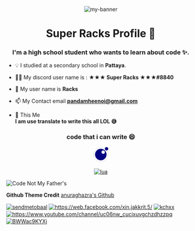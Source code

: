 <p align="center">
  <img src="https://media3.giphy.com/media/eOewytQL4tOOA/giphy.gif?cid=ecf05e470tfilvlpjha0qmbywoejkh7tw1iek3rh9lk1l5qu&rid=giphy.gif&ct=g" alt="my-banner"/>
</p>

<h1 align="center"> Super Racks Profile 🎈 </h1>
<h3 align="center">I'm a high school student who wants to learn about code ✨.</h3>

- 💡 I studied at a secondary school in **Pattaya**.

- 👨‍💻 My discord user name is : **★★★ Super Racks ★★★#8840**

- 💬 My user name is **Racks**

- 📫 My Contact email **pandamheenoi@gmail.com**

- 🧐 This Me  
  **I am use translate to write this all LOL 😅**


<h3 align="center">code that i can write 😄</h3>
<p align="center"> 
<a href="https://www.lua.org/" target="_blank"> <img src="https://raw.githubusercontent.com/devicons/devicon/master/icons/lua/lua-original.svg" alt="lua" width="40" height="40"/></a>
  <p align="center"> 
<a href="https://visualstudio.microsoft.com/vs/features/cplusplus/" target="_blank"> <img src="https://upload.wikimedia.org/wikipedia/commons/thumb/1/18/ISO_C%2B%2B_Logo.svg/1822px-ISO_C%2B%2B_Logo.svg.png" alt="lua" width="40" height="40"/></a>

![ Code Not My Father's ](https://github-readme-stats.vercel.app/api?username=idontknowtoobrother&show_icons=true&theme=dark&count_private=true)

**Github Theme Credit**
[ anuraghazra's Github ](https://github.com/anuraghazra/github-readme-stats)

<p align="left">
<a href="https://twitter.com/sendmetobaal" target="blank"><img align="center" src="https://raw.githubusercontent.com/rahuldkjain/github-profile-readme-generator/master/src/images/icons/Social/twitter.svg" alt="sendmetobaal" height="30" width="40" /></a>
<a href="https://fb.com/https://web.facebook.com/xin.jakkrit.5/" target="blank"><img align="center" src="https://raw.githubusercontent.com/rahuldkjain/github-profile-readme-generator/master/src/images/icons/Social/facebook.svg" alt="https://web.facebook.com/xin.jakkrit.5/" height="30" width="40" /></a>
<a href="https://instagram.com/kchxx" target="blank"><img align="center" src="https://raw.githubusercontent.com/rahuldkjain/github-profile-readme-generator/master/src/images/icons/Social/instagram.svg" alt="kchxx" height="30" width="40" /></a>
<a href="https://www.youtube.com/c/https://www.youtube.com/channel/uc06nw_cucixuvgchzdhzzpq" target="blank"><img align="center" src="https://raw.githubusercontent.com/rahuldkjain/github-profile-readme-generator/master/src/images/icons/Social/youtube.svg" alt="https://www.youtube.com/channel/uc06nw_cucixuvgchzdhzzpq" height="30" width="40" /></a>
<a href="https://discord.gg/BWWac9KYXj" target="blank"><img align="center" src="https://raw.githubusercontent.com/rahuldkjain/github-profile-readme-generator/master/src/images/icons/Social/discord.svg" alt="BWWac9KYXj" height="30" width="40" /></a>
</p>
